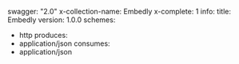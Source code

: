swagger: "2.0"
x-collection-name: Embedly
x-complete: 1
info:
  title: Embedly
  version: 1.0.0
schemes:
- http
produces:
- application/json
consumes:
- application/json